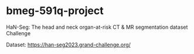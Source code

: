 # bmeg-591q-project
HaN-Seg: The head and neck organ-at-risk CT &amp; MR segmentation dataset Challenge

Dataset: https://han-seg2023.grand-challenge.org/

